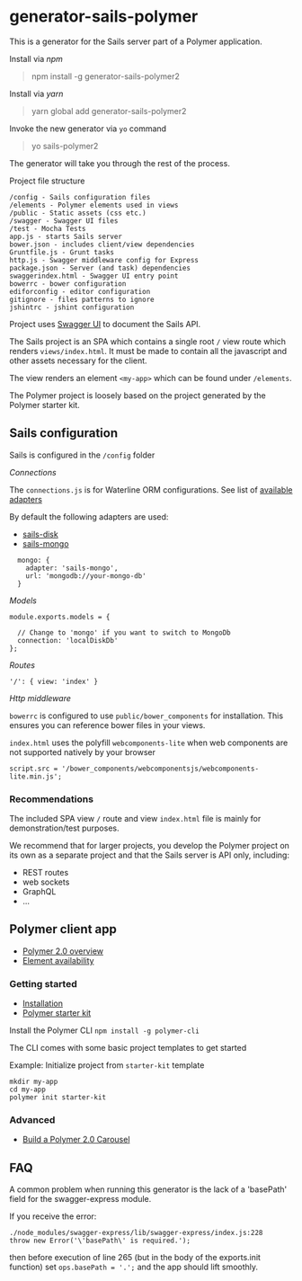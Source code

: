 # generator-sails-polymer

This is a generator for the Sails server part of a Polymer application.

Install via *npm*
> npm install -g generator-sails-polymer2

Install via *yarn*
> yarn global add generator-sails-polymer2

Invoke the new generator via `yo` command

>yo sails-polymer2

The generator will take you through the rest of the process.

Project file structure

```
/config - Sails configuration files
/elements - Polymer elements used in views
/public - Static assets (css etc.)
/swagger - Swagger UI files
/test - Mocha Tests
app.js - starts Sails server
bower.json - includes client/view dependencies
Gruntfile.js - Grunt tasks
http.js - Swagger middleware config for Express
package.json - Server (and task) dependencies
swaggerindex.html - Swagger UI entry point
bowerrc - bower configuration
ediforconfig - editor configuration
gitignore - files patterns to ignore
jshintrc - jshint configuration
```

Project uses [Swagger UI](http://swagger.io/swagger-ui/) to document the Sails API.

The Sails project is an SPA which contains a single root `/` view route which renders `views/index.html`. It must be made to contain all the javascript and other assets necessary for the client.

The view renders an element `<my-app>` which can be found under `/elements`.

The Polymer project is loosely based on the project generated by the Polymer starter kit.

## Sails configuration

Sails is configured in the `/config` folder

*Connections*

The `connections.js` is for Waterline ORM configurations.
See list of [available adapters](http://sailsjs.com/documentation/concepts/extending-sails/adapters/available-adapters)

By default the following adapters are used:
- [sails-disk](https://www.npmjs.com/package/sails-disk)
- [sails-mongo](https://www.npmjs.com/package/sails-mongo)

```
  mongo: {
    adapter: 'sails-mongo',
    url: 'mongodb://your-mongo-db'
  }
```

*Models*

```
module.exports.models = {

  // Change to 'mongo' if you want to switch to MongoDb
  connection: 'localDiskDb'
};
```

*Routes*

```
'/': { view: 'index' }
```

*Http middleware*

`bowerrc` is configured to use `public/bower_components` for installation.
This ensures you can reference bower files in your views.

`index.html` uses the polyfill `webcomponents-lite` when web components are not supported natively by your browser

`script.src = '/bower_components/webcomponentsjs/webcomponents-lite.min.js';`

### Recommendations
The included SPA view `/` route and view `index.html` file is mainly for demonstration/test purposes.

We recommend that for larger projects, you develop the Polymer project on its own as a separate project and that the Sails server is API only, including:
- REST routes
- web sockets
- GraphQL
- ...

## Polymer client app
- [Polymer 2.0 overview](https://www.polymer-project.org/1.0/blog/2016-09-09-polymer-2.0)
- [Element availability](https://www.polymer-project.org/2.0/docs/about_20#polymer-element-availability)

### Getting started
- [Installation](https://www.polymer-project.org/2.0/docs/about_20#installing)
- [Polymer starter kit](https://developers.google.com/web/tools/polymer-starter-kit/)

Install the Polymer CLI
`npm install -g polymer-cli`

The CLI comes with some basic project templates to get started

Example: Initialize project from `starter-kit` template 

```
mkdir my-app
cd my-app
polymer init starter-kit
```

### Advanced
- [Build a Polymer 2.0 Carousel](https://codelabs.developers.google.com/codelabs/polymer-2-carousel/#0)

## FAQ
A common problem when running this generator is the lack of a 'basePath' field for the swagger-express module.

If you receive the error:

```
./node_modules/swagger-express/lib/swagger-express/index.js:228
throw new Error('\'basePath\' is required.');
```

then before execution of line 265 (but in the body of the exports.init function) set `ops.basePath = '.';` and the app should lift smoothly.






